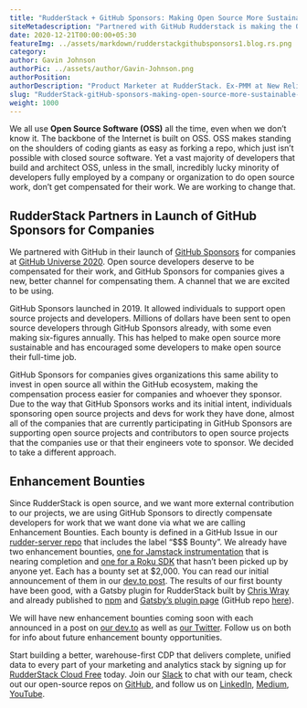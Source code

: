 ```yaml
---
title: "RudderStack + GitHub Sponsors: Making Open Source More Sustainable for Developers"
siteMetadescription: "Partnered with GitHub Rudderstack is making the OS more sustainable for developers. This helps the developers to compensate at better channels & supports OS."
date: 2020-12-21T00:00:00+05:30
featureImg: ../assets/markdown/rudderstackgithubsponsors1.blog.rs.png
category:
author: Gavin Johnson
authorPic: ../assets/author/Gavin-Johnson.png
authorPosition:
authorDescription: "Product Marketer at RudderStack. Ex-PMM at New Relic & AT&T. Ex-consultant at Deloitte. Ex-sys admin. (Sometimes) Ex-developer."
slug: "RudderStack-gitHub-sponsors-making-open-source-more-sustainable-for-developers"
weight: 1000
---
```


We all use **Open Source Software (OSS)** all the time, even when we don’t know it. The backbone of the Internet is built on OSS. OSS makes standing on the shoulders of coding giants as easy as forking a repo, which just isn’t possible with closed source software. Yet a vast majority of developers that build and architect OSS, unless in the small, incredibly lucky minority of developers fully employed by a company or organization to do open source work, don’t get compensated for their work. We are working to change that.


## RudderStack Partners in Launch of GitHub Sponsors for Companies

We partnered with GitHub in their launch of [GitHub Sponsors](https://github.com/sponsors) for companies at [GitHub Universe 2020](https://githubuniverse.com/). Open source developers deserve to be compensated for their work, and GitHub Sponsors for companies gives a new, better channel for compensating them. A channel that we are excited to be using.

GitHub Sponsors launched in 2019. It allowed individuals to support open source projects and developers. Millions of dollars have been sent to open source developers through GitHub Sponsors already, with some even making six-figures annually. This has helped to make open source more sustainable and has encouraged some developers to make open source their full-time job.

GitHub Sponsors for companies gives organizations this same ability to invest in open source all within the GitHub ecosystem, making the compensation process easier for companies and whoever they sponsor. Due to the way that GitHub Sponsors works and its initial intent, individuals sponsoring open source projects and devs for work they have done, almost all of the companies that are currently participating in GitHub Sponsors are supporting open source projects and contributors to open source projects that the companies use or that their engineers vote to sponsor. We decided to take a different approach.


## Enhancement Bounties

Since RudderStack is open source, and we want more external contribution to our projects, we are using GitHub Sponsors to directly compensate developers for work that we want done via what we are calling Enhancement Bounties. Each bounty is defined in a GitHub Issue in our [rudder-server repo](https://github.com/rudderlabs/rudder-server) that includes the label “$$$ Bounty”. We already have two enhancement bounties, [one for Jamstack instrumentation](https://github.com/rudderlabs/rudder-server/issues/655) that is nearing completion and [one for a Roku SDK](https://github.com/rudderlabs/rudder-server/issues/656) that hasn’t been picked up by anyone yet. Each has a bounty set at $2,000. You can read our initial announcement of them in our [dev.to post](https://dev.to/rudderstack/devs-wanted-get-paid-to-contribute-to-rudderstack-s-open-source-software-bjp). The results of our first bounty have been good, with a Gatsby plugin for RudderStack built by [Chris Wray](https://github.com/cwray-tech) and already published to [npm](https://www.npmjs.com/package/gatsby-plugin-rudderstack) and [Gatsby’s plugin page](https://www.gatsbyjs.com/plugins/gatsby-plugin-rudderstack/) (GitHub repo [here](https://github.com/rudderlabs/gatsby-plugin-rudderstack)).

We will have new enhancement bounties coming soon with each announced in a post on [our dev.to](https://dev.to/rudderstack) as well as [our Twitter](https://twitter.com/RudderStack). Follow us on both for info about future enhancement bounty opportunities.

Start building a better, warehouse-first CDP that delivers complete, unified data to every part of your marketing and analytics stack by signing up for [RudderStack Cloud Free](https://app.rudderlabs.com/signup?type=freetrial) today. Join our [Slack](https://resources.rudderstack.com/join-rudderstack-slack) to chat with our team, check out our open-source repos on [GitHub](https://github.com/rudderlabs), and follow us on [LinkedIn](https://www.linkedin.com/company/rudderlabs/), [Medium](https://rudderstack.medium.com/), [YouTube](https://www.youtube.com/channel/UCgV-B77bV_-LOmKYHw8jvBw).

